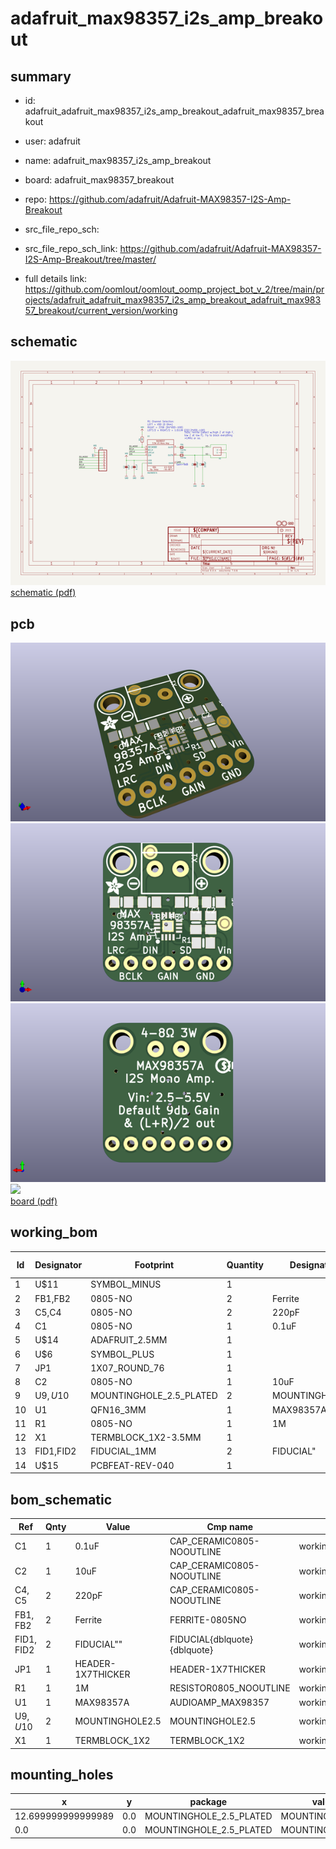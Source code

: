 # adafruit_max98357_i2s_amp_breakout
 
## summary 
* id: adafruit_adafruit_max98357_i2s_amp_breakout_adafruit_max98357_breakout
* user: adafruit
* name: adafruit_max98357_i2s_amp_breakout
* board: adafruit_max98357_breakout
* repo: https://github.com/adafruit/Adafruit-MAX98357-I2S-Amp-Breakout



* src_file_repo_sch: 
* src_file_repo_sch_link: https://github.com/adafruit/Adafruit-MAX98357-I2S-Amp-Breakout/tree/master/
* full details link: https://github.com/oomlout/oomlout_oomp_project_bot_v_2/tree/main/projects/adafruit_adafruit_max98357_i2s_amp_breakout_adafruit_max98357_breakout/current_version/working  

## schematic  
![](working_schematic_600.png)  
[schematic (pdf)](working_schematic.pdf)  

## pcb  
![](working_3d_600.png) 
![](working_3d_front_600.png)  
![](working_3d_back_600.png)  
![](working_600.png)  
[board (pdf)](working.pdf)  

## working_bom
| Id | Designator | Footprint | Quantity | Designation | Supplier and ref |  | None | 
| --- | --- | --- | --- | --- | --- | --- | --- | 
| 1 | U$11 | SYMBOL_MINUS | 1 |  |  |  | [''] | 
| 2 | FB1,FB2 | 0805-NO | 2 | Ferrite |  |  | [''] | 
| 3 | C5,C4 | 0805-NO | 2 | 220pF |  |  | [''] | 
| 4 | C1 | 0805-NO | 1 | 0.1uF |  |  | [''] | 
| 5 | U$14 | ADAFRUIT_2.5MM | 1 |  |  |  | [''] | 
| 6 | U$6 | SYMBOL_PLUS | 1 |  |  |  | [''] | 
| 7 | JP1 | 1X07_ROUND_76 | 1 |  |  |  | [''] | 
| 8 | C2 | 0805-NO | 1 | 10uF |  |  | [''] | 
| 9 | U$9,U$10 | MOUNTINGHOLE_2.5_PLATED | 2 | MOUNTINGHOLE2.5 |  |  | [''] | 
| 10 | U1 | QFN16_3MM | 1 | MAX98357A |  |  | [''] | 
| 11 | R1 | 0805-NO | 1 | 1M |  |  | [''] | 
| 12 | X1 | TERMBLOCK_1X2-3.5MM | 1 |  |  |  | [''] | 
| 13 | FID1,FID2 | FIDUCIAL_1MM | 2 | FIDUCIAL" |  |  | [''] | 
| 14 | U$15 | PCBFEAT-REV-040 | 1 |  |  |  | [''] | 


## bom_schematic
| Ref | Qnty | Value | Cmp name | Footprint | Description | Vendor | DNP | 
| --- | --- | --- | --- | --- | --- | --- | --- | 
| C1 | 1 | 0.1uF | CAP_CERAMIC0805-NOOUTLINE | working:0805-NO |  |  |  | 
| C2 | 1 | 10uF | CAP_CERAMIC0805-NOOUTLINE | working:0805-NO |  |  |  | 
| C4, C5 | 2 | 220pF | CAP_CERAMIC0805-NOOUTLINE | working:0805-NO |  |  |  | 
| FB1, FB2 | 2 | Ferrite | FERRITE-0805NO | working:0805-NO |  |  |  | 
| FID1, FID2 | 2 | FIDUCIAL"" | FIDUCIAL{dblquote}{dblquote} | working:FIDUCIAL_1MM |  |  |  | 
| JP1 | 1 | HEADER-1X7THICKER | HEADER-1X7THICKER | working:1X07_ROUND_76 |  |  |  | 
| R1 | 1 | 1M | RESISTOR0805_NOOUTLINE | working:0805-NO |  |  |  | 
| U1 | 1 | MAX98357A | AUDIOAMP_MAX98357 | working:QFN16_3MM |  |  |  | 
| U$9, U$10 | 2 | MOUNTINGHOLE2.5 | MOUNTINGHOLE2.5 | working:MOUNTINGHOLE_2.5_PLATED |  |  |  | 
| X1 | 1 | TERMBLOCK_1X2 | TERMBLOCK_1X2 | working:TERMBLOCK_1X2-3.5MM |  |  |  | 


## mounting_holes
| x | y | package | value | ref | size | 
| --- | --- | --- | --- | --- | --- | 
| 12.699999999999989 | 0.0 | MOUNTINGHOLE_2.5_PLATED | MOUNTINGHOLE2.5 | U$9 | m3 | 
| 0.0 | 0.0 | MOUNTINGHOLE_2.5_PLATED | MOUNTINGHOLE2.5 | U$10 | m3 | 


